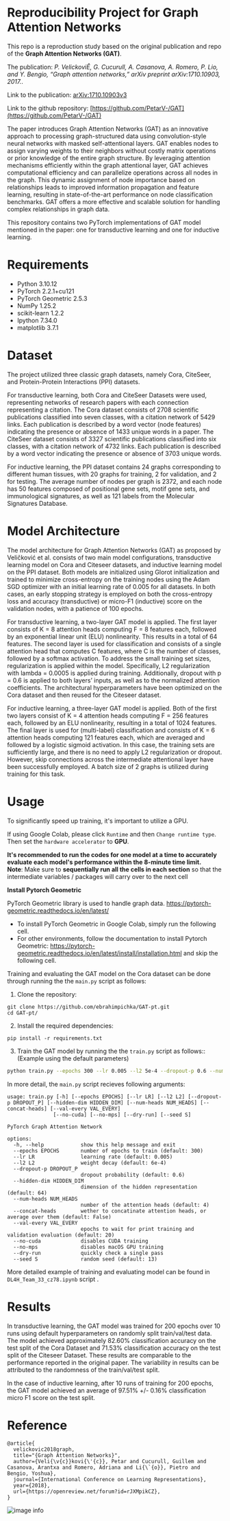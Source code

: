 # Reproducibility Project for Graph Attention Networks

This repo is a reproduction study based on the original publication and repo of the **Graph Attention Networks (GAT)**.  

The publication: *P. VelickoviÊ, G. Cucurull, A. Casanova, A. Romero, P. Lio, and Y. Bengio, “Graph attention networks,” arXiv preprint arXiv:1710.10903, 2017.*.  

Link to the publication: [arXiv:1710.10903v3](https://doi.org/10.48550/arXiv.1710.10903)

Link to the github repository: [https://github.com/PetarV-/GAT](https://github.com/PetarV-/GAT)

The paper introduces Graph Attention Networks (GAT) as an innovative approach to processing graph-structured data using convolution-style neural networks with masked self-attentional layers. GAT enables nodes to assign varying weights to their neighbors without costly matrix operations or prior knowledge of the entire graph structure. By leveraging attention mechanisms efficiently within the graph attentional layer, GAT achieves computational efficiency and can parallelize operations across all nodes in the graph. This dynamic assignment of node importance based on relationships leads to improved information propagation and feature learning, resulting in state-of-the-art performance on node classification benchmarks. GAT offers a more effective and scalable solution for handling complex relationships in graph data.

This repository contains two PyTorch implementations of GAT model mentioned in the paper: one for transductive learning and one for inductive learning.


# Requirements
- Python 3.10.12
- PyTorch  2.2.1+cu121
- PyTorch Geometric  2.5.3
- NumPy  1.25.2
- scikit-learn  1.2.2
- Ipython  7.34.0
- matplotlib  3.7.1

# Dataset

The project utilized three classic graph datasets, namely Cora, CiteSeer, and Protein-Protein Interactions (PPI) datasets.

For transductive learning, both Cora and CiteSeer Datasets were used, representing networks of research papers with each connection representing a citation. The Cora dataset consists of 2708 scientific publications classified into seven classes, with a citation network of 5429 links. Each publication is described by a word vector (node features) indicating the presence or absence of 1433 unique words in a paper. The CiteSeer dataset consists of 3327 scientific publications classified into six classes, with a citation network of 4732 links. Each publication is described by a word vector indicating the presence or absence of 3703 unique words.

For inductive learning, the PPI dataset contains 24 graphs corresponding to different human tissues, with 20 graphs for training, 2 for validation, and 2 for testing. The average number of nodes per graph is 2372, and each node has 50 features composed of positional gene sets, motif gene sets, and immunological signatures, as well as 121 labels from the Molecular Signatures Database.

# Model Architecture

The model architecture for Graph Attention Networks (GAT) as proposed by Veličković et al. consists of two main model configurations, transductive learning model on Cora and Citeseer datasets, and inductive learning model on the PPI dataset. Both models are initialized using Glorot initialization and trained to minimize cross-entropy on the training nodes using the Adam SGD optimizer with an initial learning rate of 0.005 for all datasets. In both cases, an early stopping strategy is employed on both the cross-entropy loss and accuracy (transductive) or micro-F1 (inductive) score on the validation nodes, with a patience of 100 epochs.

For transductive learning, a two-layer GAT model is applied. The first layer consists of K = 8 attention heads computing F = 8 features each, followed by an exponential linear unit (ELU) nonlinearity. This results in a total of 64 features. The second layer is used for classification and consists of a single attention head that computes C features, where C is the number of classes, followed by a softmax activation. To address the small training set sizes, regularization is applied within the model. Specifically, L2 regularization with lambda = 0.0005 is applied during training. Additionally, dropout with p = 0.6 is applied to both layers’ inputs, as well as to the normalized attention coefficients.
The architectural hyperparameters have been optimized on the Cora dataset and then reused for the Citeseer dataset.

For inductive learning, a three-layer GAT model is applied. Both of the first two layers consist of K = 4 attention heads computing F = 256 features each, followed by an ELU nonlinearity, resulting in a total of 1024 features. The final layer is used for (multi-label) classification and consists of K = 6 attention heads computing 121 features each, which are averaged and followed by a logistic sigmoid activation. In this case, the training sets are sufficiently large, and there is no need to apply L2 regularization or dropout. However, skip connections across the intermediate attentional layer have been successfully employed. A batch size of 2 graphs is utilized during training for this task.


# Usage

To significantly speed up training, it's important to utilize a GPU. 

If using Google Colab, please click `Runtime` and then `Change runtime type`. Then set the `hardware accelerator` to **GPU**.

**It's recommended to run the codes for one model at a time to accurately evaluate each model's performance within the 8-minute time limit.**\
**Note**: Make sure to **sequentially run all the cells in each section** so that the intermediate variables / packages will carry over to the next cell

**Install Pytorch Geometric**

PyTorch Geometric library is used to handle graph data.
https://pytorch-geometric.readthedocs.io/en/latest/

- To install PyTorch Geometric in Google Colab, simply run the following cell.
- For other environments, follow the documentation to install Pytorch Geometric: https://pytorch-geometric.readthedocs.io/en/latest/install/installation.html and skip the following cell.


Training and evaluating the GAT model on the Cora dataset can be done through running the the `main.py` script as follows:


1. Clone the repository:

```
git clone https://github.com/ebrahimpichka/GAT-pt.git
cd GAT-pt/
```

2. Install the required dependencies:

```
pip install -r requirements.txt
```

3. Train the GAT model by running the the `train.py` script as follows:: (Example using the default parameters)

```bash
python train.py --epochs 300 --lr 0.005 --l2 5e-4 --dropout-p 0.6 --num-heads 8 --hidden-dim 64 --val-every 20
```

In more detail, the `main.py` script recieves following arguments:
```
usage: train.py [-h] [--epochs EPOCHS] [--lr LR] [--l2 L2] [--dropout-p DROPOUT_P] [--hidden-dim HIDDEN_DIM] [--num-heads NUM_HEADS] [--concat-heads] [--val-every VAL_EVERY]
               [--no-cuda] [--no-mps] [--dry-run] [--seed S]

PyTorch Graph Attention Network

options:
  -h, --help            show this help message and exit
  --epochs EPOCHS       number of epochs to train (default: 300)
  --lr LR               learning rate (default: 0.005)
  --l2 L2               weight decay (default: 6e-4)
  --dropout-p DROPOUT_P
                        dropout probability (default: 0.6)
  --hidden-dim HIDDEN_DIM
                        dimension of the hidden representation (default: 64)
  --num-heads NUM_HEADS
                        number of the attention heads (default: 4)
  --concat-heads        wether to concatinate attention heads, or average over them (default: False)
  --val-every VAL_EVERY
                        epochs to wait for print training and validation evaluation (default: 20)
  --no-cuda             disables CUDA training
  --no-mps              disables macOS GPU training
  --dry-run             quickly check a single pass
  --seed S              random seed (default: 13)
```

More detailed example of training and evaluating model can be found in `DL4H_Team_33_cz78.ipynb` script .


# Results
In transductive learning, the GAT model was trained for 200 epochs over 10 runs using default hyperparameters on randomly split train/val/test data. The model achieved approximately 82.60% classification accuracy on the test split of the Cora Dataset and 71.53% classification accuracy on the test split of the Citeseer Dataset. These results are comparable to the performance reported in the original paper. The variability in results can be attributed to the randomness of the train/val/test split.

In the case of inductive learning, after 10 runs of training for 200 epochs, the GAT model achieved an average of 97.51% +/- 0.16% classification micro F1 score on the test split.

# Reference

``` 
@article{
  velickovic2018graph,
  title="{Graph Attention Networks}",
  author={Veli{\v{c}}kovi{\'{c}}, Petar and Cucurull, Guillem and Casanova, Arantxa and Romero, Adriana and Li{\`{o}}, Pietro and Bengio, Yoshua},
  journal={International Conference on Learning Representations},
  year={2018},
  url={https://openreview.net/forum?id=rJXMpikCZ},
}
```


![image info](./image.png)
